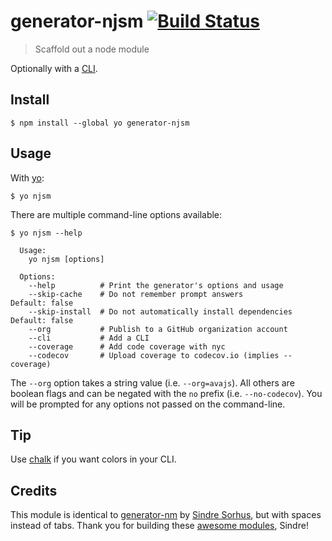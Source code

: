 # generator-njsm [![Build Status](https://travis-ci.org/uschek/generator-njsm.svg?branch=master)](https://travis-ci.org/uschek/generator-njsm)

> Scaffold out a node module

Optionally with a [CLI](http://en.wikipedia.org/wiki/Command-line_interface).


## Install

```
$ npm install --global yo generator-njsm
```


## Usage

With [yo](https://github.com/yeoman/yo):

```
$ yo njsm
```

There are multiple command-line options available:

```
$ yo njsm --help

  Usage:
    yo njsm [options]

  Options:
    --help          # Print the generator's options and usage
    --skip-cache    # Do not remember prompt answers                      Default: false
    --skip-install  # Do not automatically install dependencies           Default: false
    --org           # Publish to a GitHub organization account
    --cli           # Add a CLI
    --coverage      # Add code coverage with nyc
    --codecov       # Upload coverage to codecov.io (implies --coverage)
```

The `--org` option takes a string value (i.e. `--org=avajs`). All others are boolean flags and can be negated with the `no` prefix (i.e. `--no-codecov`). You will be prompted for any options not passed on the command-line.


## Tip

Use [chalk](https://github.com/sindresorhus/chalk) if you want colors in your CLI.


## Credits

This module is identical to [generator-nm](https://github.com/sindresorhus/generator-nm) by [Sindre Sorhus](http://sindresorhus.com), but with spaces instead of tabs. Thank you for building these [awesome modules](https://www.npmjs.com/~sindresorhus), Sindre!
